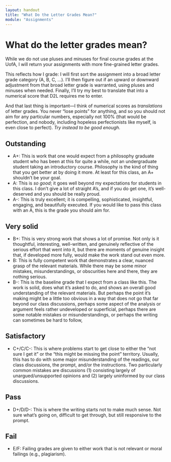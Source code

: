 ```yaml
---
layout: handout
title: "What Do the Letter Grades Mean?"
module: "Assignments"
---
```


# What do the letter grades mean?

While we do not use pluses and minuses for final course grades at the UofA, I will return your assignments with more fine-grained letter grades.

This reflects how I grade: I will first sort the assignment into a broad letter grade category (A, B, C, …). I’ll then figure out if an upward or downward adjustment from that broad letter grade is warranted, using pluses and minuses when needed. Finally, I’ll try my best to translate that into a numerical score that D2L requires me to enter.

And that last thing is important—I think of numerical scores as *translations* of letter grades. You never “lose points” for anything, and so you should not aim for any particular numbers, especially not 100% (that would be perfection, and nobody, including hopeless perfectionists like myself, is even close to perfect). *Try instead to be good enough.*

## Outstanding

- A+: This is work that one would expect from a philosophy graduate student who has been at this for quite a while, not an undergraduate student taking an introductory course. Philosophy is the kind of thing that you get better at by doing it more. At least for this class, an A+ shouldn’t be your goal.
- A: This is *so good*; it goes well beyond my expectations for students in this class. I don’t give a lot of straight A’s, and if you do get one, it’s well-deserved and you should be really proud.
- A-: This is truly excellent; it is compelling, sophisticated, insightful, engaging, and beautifully executed. If you would like to pass this class with an A, this is the grade you should aim for.

## Very solid

- B+: This is very strong work that shows a lot of promise. Not only is it thoughtful, interesting, well-written, and genuinely reflective of the serious effort that went into it, but there are moments of genuine insight that, if developed more fully, would make the work stand out even more.
- B: This is fully competent work that demonstrates a clear, nuanced grasp of the relevant materials. While there may be some minor mistakes, misunderstandings, or obscurities here and there, they are nothing serious.
- B-: This is the baseline grade that I expect from a class like this. The work is solid, does what it’s asked to do, and shows an overall good understanding of the relevant materials. But perhaps the point it’s making might be a little too obvious in a way that does not go that far beyond our class discussions, perhaps some aspect of the analysis or argument feels rather undeveloped or superficial, perhaps there are some notable mistakes or misunderstandings, or perhaps the writing can sometimes be hard to follow,

## Satisfactory

- C+/C/C-: This is where problems start to get close to either the “not sure I get it” or the “this might be missing the point” territory. Usually, this has to do with some major misunderstanding of the readings, our class discussions, the prompt, and/or the instructions. Two particularly common mistakes are discussions (1) consisting largely of unargued/unsupported opinions and (2) largely uninformed by our class discussions.

## Pass

- D+/D/D-: This is where the writing starts not to make much sense. Not sure what’s going on, difficult to get through, but still responsive to the prompt.

## Fail

- E/F: Failing grades are given to either work that is not relevant or moral failings (e.g., plagiarism).